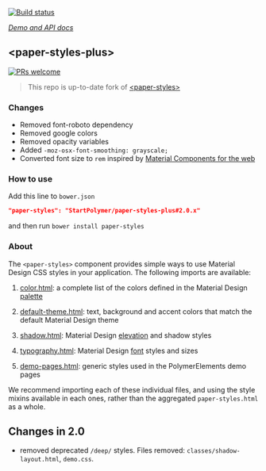 <!---

This README is automatically generated from the comments in these files:
paper-styles.html

Edit those files, and our readme bot will duplicate them over here!
Edit this file, and the bot will squash your changes :)

The bot does some handling of markdown. Please file a bug if it does the wrong
thing! https://github.com/PolymerLabs/tedium/issues

-->

[![Build status](https://travis-ci.org/PolymerElements/paper-styles.svg?branch=master)](https://travis-ci.org/PolymerElements/paper-styles)

_[Demo and API docs](https://elements.polymer-project.org/elements/paper-styles)_


## &lt;paper-styles-plus&gt;

[![PRs welcome](https://img.shields.io/badge/PRs-welcome-brightgreen.svg)](https://help.github.com/articles/about-pull-requests/)

> This repo is up-to-date fork of [&lt;paper-styles&gt;](https://github.com/PolymerElements/paper-styles)

### Changes

- Removed font-roboto dependency
- Removed google colors
- Removed opacity variables
- Added `-moz-osx-font-smoothing: grayscale;`
- Converted font size to `rem` inspired by [Material Components for the web](https://github.com/material-components/material-components-web/blob/master/packages/mdc-typography/_variables.scss)

### How to use

Add this line to `bower.json`

```json
"paper-styles": "StartPolymer/paper-styles-plus#2.0.x"
```

and then run `bower install paper-styles`

### About

The `<paper-styles>` component provides simple ways to use Material Design CSS styles
in your application. The following imports are available:

1. [color.html](https://github.com/PolymerElements/paper-styles/blob/master/color.html):
a complete list of the colors defined in the Material Design [palette](https://www.google.com/design/spec/style/color.html)


1. [default-theme.html](https://github.com/PolymerElements/paper-styles/blob/master/default-theme.html): text,
background and accent colors that match the default Material Design theme


1. [shadow.html](https://github.com/PolymerElements/paper-styles/blob/master/shadow.html): Material Design
[elevation](https://www.google.com/design/spec/what-is-material/elevation-shadows.html) and shadow styles


1. [typography.html](https://github.com/PolymerElements/paper-styles/blob/master/typography.html):
Material Design [font](http://www.google.com/design/spec/style/typography.html#typography-styles) styles and sizes


1. [demo-pages.html](https://github.com/PolymerElements/paper-styles/blob/master/demo-pages.html): generic styles
used in the PolymerElements demo pages


We recommend importing each of these individual files, and using the style mixins
available in each ones, rather than the aggregated `paper-styles.html` as a whole.

## Changes in 2.0
- removed deprecated `/deep/` styles. Files removed: `classes/shadow-layout.html`, `demo.css`.
